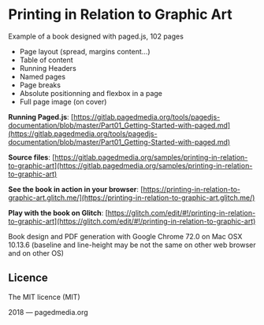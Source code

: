 
# Printing in Relation to Graphic Art

Example of a book designed with paged.js, 102 pages

- Page layout (spread, margins content...)
- Table of content
- Running Headers
- Named pages
- Page breaks
- Absolute positionning and flexbox in a page
- Full page image (on cover)


**Running Paged.js**: [https://gitlab.pagedmedia.org/tools/pagedjs-documentation/blob/master/Part01_Getting-Started-with-paged.md](https://gitlab.pagedmedia.org/tools/pagedjs-documentation/blob/master/Part01_Getting-Started-with-paged.md)

**Source files**: [https://gitlab.pagedmedia.org/samples/printing-in-relation-to-graphic-art](https://gitlab.pagedmedia.org/samples/printing-in-relation-to-graphic-art)

**See the book in action in your browser**: [https://printing-in-relation-to-graphic-art.glitch.me/](https://printing-in-relation-to-graphic-art.glitch.me/)

**Play with the book on Glitch**: [https://glitch.com/edit/#!/printing-in-relation-to-graphic-art](https://glitch.com/edit/#!/printing-in-relation-to-graphic-art)

Book design and PDF generation with Google Chrome 72.0 on Mac OSX 10.13.6 (baseline and line-height may be not the same on other web browser and on other OS)


## Licence

The MIT licence (MIT)

2018 — pagedmedia.org


